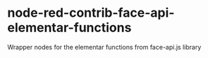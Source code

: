 # node-red-contrib-face-api-elementar-functions
Wrapper nodes for the elementar functions from face-api.js library
